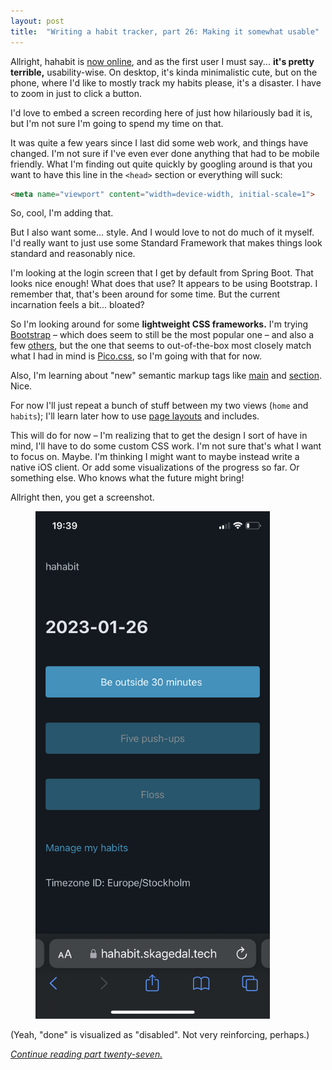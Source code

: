 ```yaml
---
layout: post
title:  "Writing a habit tracker, part 26: Making it somewhat usable"
---
```


Allright, hahabit is [now online](/2023/01/25/habit-tracker-exposing-it.html), and as the first user I must say... **it's pretty terrible,** usability-wise. On desktop, it's kinda minimalistic cute, but on the phone, where I'd like to mostly track my habits please, it's a disaster. I have to zoom in just to click a button. 


I'd love to embed a screen recording here of just how hilariously bad it is, but I'm not sure I'm going to spend my time on that.

It was quite a few years since I last did some web work, and things have changed. I'm not sure if I've even ever done anything that had to be mobile friendly. What I'm finding out quite quickly by googling around is that you want to have this line in the `<head>` section or everything will suck:

```html
<meta name="viewport" content="width=device-width, initial-scale=1">
```

So, cool, I'm adding that. 

But I also want some... style. And I would love to not do much of it myself. I'd really want to just use some Standard Framework that makes things look standard and reasonably nice. 

I'm looking at the login screen that I get by default from Spring Boot. That looks nice enough! What does that use? It appears to be using Bootstrap. I remember that, that's been around for some time. But the current incarnation feels a bit... bloated?

So I'm looking around for some **lightweight CSS frameworks.** I'm trying [Bootstrap](https://getbootstrap.com/) – which does seem to still be the most popular one – and also a few [others](https://github.com/troxler/awesome-css-frameworks), but the one that seems to out-of-the-box most closely match what I had in mind is [Pico.css](https://picocss.com/), so I'm going with that for now. 

Also, I'm learning about "new" semantic markup tags like [main](https://developer.mozilla.org/en-US/docs/Web/HTML/Element/main) and [section](https://developer.mozilla.org/en-US/docs/Web/HTML/Element/section). Nice. 

For now I'll just repeat a bunch of stuff between my two views (`home` and `habits`); I'll learn later how to use [page layouts](https://www.thymeleaf.org/doc/articles/layouts.html) and includes. 

This will do for now – I'm realizing that to get the design I sort of have in mind, I'll have to do some custom CSS work. I'm not sure that's what I want to focus on. Maybe. I'm thinking I might want to maybe instead write a native iOS client. Or add some visualizations of the progress so far. Or something else. Who knows what the future might bring!  

Allright then, you get a screenshot.

<figure>
<img src="/images/habit-tracker/hahabit-1.0-screenshot.jpeg" alt="Screenshot of hahabit, showing three buttons of habits, two of which have been marked as done" width="375" height="812"/>
</figure>

(Yeah, "done" is visualized as "disabled". Not very reinforcing, perhaps.)

_[Continue reading part twenty-seven.](/2023/01/27/habit-tracker-updating-dependencies.html)_
